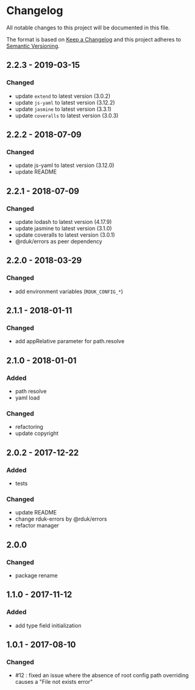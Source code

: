 # Changelog
All notable changes to this project will be documented in this file.

The format is based on [Keep a Changelog](http://keepachangelog.com/en/1.0.0/)
and this project adheres to [Semantic Versioning](http://semver.org/spec/v2.0.0.html).

## 2.2.3 - 2019-03-15
### Changed
- update `extend`  to latest version (3.0.2)
- update `js-yaml`  to latest version (3.12.2)
- update `jasmine` to latest version (3.3.1)
- update `coveralls` to latest version (3.0.3)

## 2.2.2 - 2018-07-09
### Changed
- update js-yaml to latest version (3.12.0)
- update README

## 2.2.1 - 2018-07-09
### Changed
- update lodash to latest version (4.17.9)
- update jasmine to latest version (3.1.0)
- update coveralls to latest version (3.0.1)
- @rduk/errors as peer dependency

## 2.2.0 - 2018-03-29
### Changed
- add environment variables (`RDUK_CONFIG_*`)

## 2.1.1 - 2018-01-11
### Changed
- add appRelative parameter for path.resolve

## 2.1.0 - 2018-01-01
### Added
- path resolve
- yaml load
### Changed
- refactoring
- update copyright

## 2.0.2 - 2017-12-22
### Added
- tests

### Changed
- update README
- change rduk-errors by @rduk/errors
- refactor manager

## 2.0.0
### Changed
- package rename

[](#feature-1.1.0)
## 1.1.0 - 2017-11-12
### Added
- add type field initialization

[](#bugfix-1.0.1)
## 1.0.1 - 2017-08-10
### Changed
- #12 : fixed an issue where the absence of root config path overriding causes a "File not exists error"

